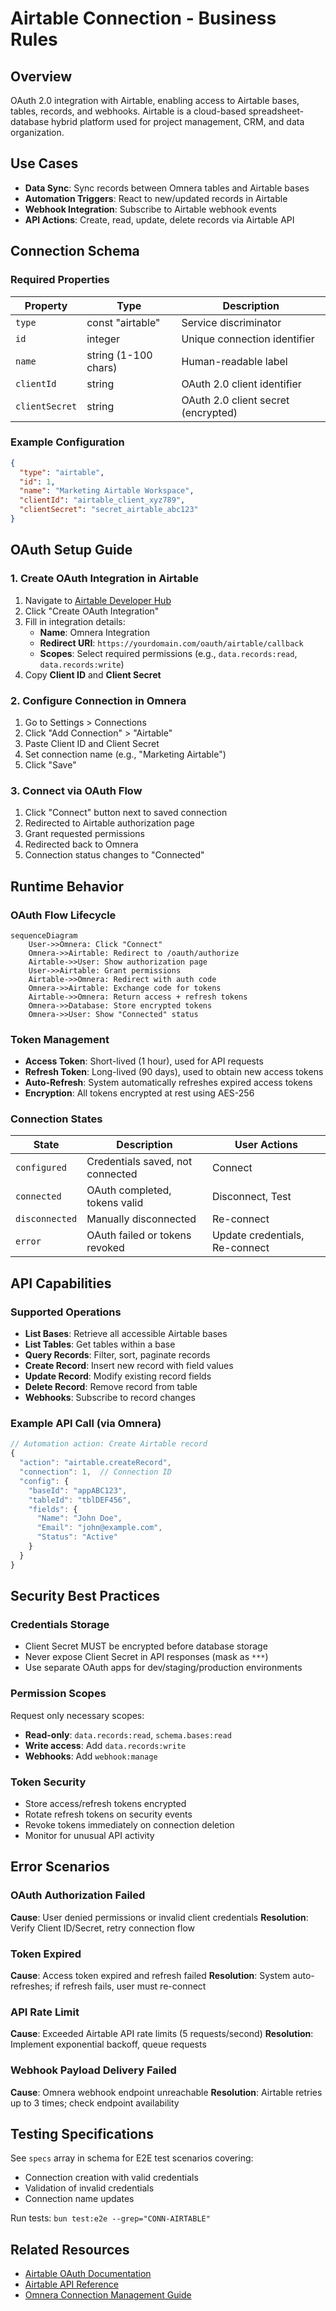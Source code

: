 # Airtable Connection - Business Rules

## Overview

OAuth 2.0 integration with Airtable, enabling access to Airtable bases, tables, records, and webhooks. Airtable is a cloud-based spreadsheet-database hybrid platform used for project management, CRM, and data organization.

## Use Cases

- **Data Sync**: Sync records between Omnera tables and Airtable bases
- **Automation Triggers**: React to new/updated records in Airtable
- **Webhook Integration**: Subscribe to Airtable webhook events
- **API Actions**: Create, read, update, delete records via Airtable API

## Connection Schema

### Required Properties

| Property       | Type                 | Description                         |
| -------------- | -------------------- | ----------------------------------- |
| `type`         | const "airtable"     | Service discriminator               |
| `id`           | integer              | Unique connection identifier        |
| `name`         | string (1-100 chars) | Human-readable label                |
| `clientId`     | string               | OAuth 2.0 client identifier         |
| `clientSecret` | string               | OAuth 2.0 client secret (encrypted) |

### Example Configuration

```json
{
  "type": "airtable",
  "id": 1,
  "name": "Marketing Airtable Workspace",
  "clientId": "airtable_client_xyz789",
  "clientSecret": "secret_airtable_abc123"
}
```

## OAuth Setup Guide

### 1. Create OAuth Integration in Airtable

1. Navigate to [Airtable Developer Hub](https://airtable.com/developers)
2. Click "Create OAuth Integration"
3. Fill in integration details:
   - **Name**: Omnera Integration
   - **Redirect URI**: `https://yourdomain.com/oauth/airtable/callback`
   - **Scopes**: Select required permissions (e.g., `data.records:read`, `data.records:write`)
4. Copy **Client ID** and **Client Secret**

### 2. Configure Connection in Omnera

1. Go to Settings > Connections
2. Click "Add Connection" > "Airtable"
3. Paste Client ID and Client Secret
4. Set connection name (e.g., "Marketing Airtable")
5. Click "Save"

### 3. Connect via OAuth Flow

1. Click "Connect" button next to saved connection
2. Redirected to Airtable authorization page
3. Grant requested permissions
4. Redirected back to Omnera
5. Connection status changes to "Connected"

## Runtime Behavior

### OAuth Flow Lifecycle

```mermaid
sequenceDiagram
    User->>Omnera: Click "Connect"
    Omnera->>Airtable: Redirect to /oauth/authorize
    Airtable->>User: Show authorization page
    User->>Airtable: Grant permissions
    Airtable->>Omnera: Redirect with auth code
    Omnera->>Airtable: Exchange code for tokens
    Airtable->>Omnera: Return access + refresh tokens
    Omnera->>Database: Store encrypted tokens
    Omnera->>User: Show "Connected" status
```

### Token Management

- **Access Token**: Short-lived (1 hour), used for API requests
- **Refresh Token**: Long-lived (90 days), used to obtain new access tokens
- **Auto-Refresh**: System automatically refreshes expired access tokens
- **Encryption**: All tokens encrypted at rest using AES-256

### Connection States

| State          | Description                      | User Actions                   |
| -------------- | -------------------------------- | ------------------------------ |
| `configured`   | Credentials saved, not connected | Connect                        |
| `connected`    | OAuth completed, tokens valid    | Disconnect, Test               |
| `disconnected` | Manually disconnected            | Re-connect                     |
| `error`        | OAuth failed or tokens revoked   | Update credentials, Re-connect |

## API Capabilities

### Supported Operations

- **List Bases**: Retrieve all accessible Airtable bases
- **List Tables**: Get tables within a base
- **Query Records**: Filter, sort, paginate records
- **Create Record**: Insert new record with field values
- **Update Record**: Modify existing record fields
- **Delete Record**: Remove record from table
- **Webhooks**: Subscribe to record changes

### Example API Call (via Omnera)

```typescript
// Automation action: Create Airtable record
{
  "action": "airtable.createRecord",
  "connection": 1,  // Connection ID
  "config": {
    "baseId": "appABC123",
    "tableId": "tblDEF456",
    "fields": {
      "Name": "John Doe",
      "Email": "john@example.com",
      "Status": "Active"
    }
  }
}
```

## Security Best Practices

### Credentials Storage

- Client Secret MUST be encrypted before database storage
- Never expose Client Secret in API responses (mask as `***`)
- Use separate OAuth apps for dev/staging/production environments

### Permission Scopes

Request only necessary scopes:

- **Read-only**: `data.records:read`, `schema.bases:read`
- **Write access**: Add `data.records:write`
- **Webhooks**: Add `webhook:manage`

### Token Security

- Store access/refresh tokens encrypted
- Rotate refresh tokens on security events
- Revoke tokens immediately on connection deletion
- Monitor for unusual API activity

## Error Scenarios

### OAuth Authorization Failed

**Cause**: User denied permissions or invalid client credentials
**Resolution**: Verify Client ID/Secret, retry connection flow

### Token Expired

**Cause**: Access token expired and refresh failed
**Resolution**: System auto-refreshes; if refresh fails, user must re-connect

### API Rate Limit

**Cause**: Exceeded Airtable API rate limits (5 requests/second)
**Resolution**: Implement exponential backoff, queue requests

### Webhook Payload Delivery Failed

**Cause**: Omnera webhook endpoint unreachable
**Resolution**: Airtable retries up to 3 times; check endpoint availability

## Testing Specifications

See `specs` array in schema for E2E test scenarios covering:

- Connection creation with valid credentials
- Validation of invalid credentials
- Connection name updates

Run tests: `bun test:e2e --grep="CONN-AIRTABLE"`

## Related Resources

- [Airtable OAuth Documentation](https://airtable.com/developers/web/api/oauth-reference)
- [Airtable API Reference](https://airtable.com/developers/web/api/introduction)
- [Omnera Connection Management Guide](../../../admin/connections/README.md)

